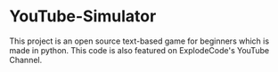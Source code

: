 # YouTube-Simulator
This project is an open source text-based game for beginners which is made in python. This code is also featured on ExplodeCode's YouTube Channel.
